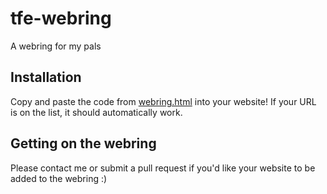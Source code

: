 # tfe-webring
A webring for my pals

## Installation
Copy and paste the code from [webring.html](/webring.html) into your website! If your URL is on the list, it should automatically work.

## Getting on the webring
Please contact me or submit a pull request if you'd like your website to be added to the webring :)
